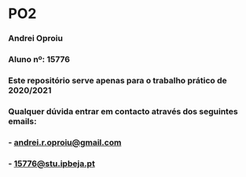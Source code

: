 # PO2

### Andrei Oproiu
### Aluno nº: 15776

### Este repositório serve apenas para o trabalho prático de 2020/2021

### Qualquer dúvida entrar em contacto através dos seguintes emails:
### - andrei.r.oproiu@gmail.com
### - 15776@stu.ipbeja.pt
